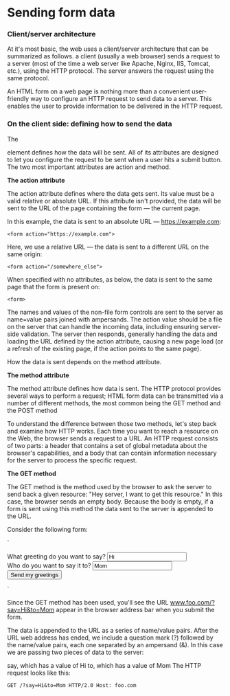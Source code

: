 # Sending form data
### Client/server architecture

At it's most basic, the web uses a client/server architecture that can be summarized as follows.
a client (usually a web browser) sends a request to a server (most of the time a web server like Apache, Nginx, IIS, Tomcat, etc.),
using the HTTP protocol. The server answers the request using the same protocol.

An HTML form on a web page is nothing more than a convenient user-friendly way to configure an HTTP request to send data to a server.
This enables the user to provide information to be delivered in the HTTP request.

### On the client side: defining how to send the data
The <form> element defines how the data will be sent. All of its attributes are designed to let you configure the request to be sent when a user hits a submit button. 
  The two most important attributes are action and method.

**The action attribute**

The action attribute defines where the data gets sent. Its value must be a valid relative or absolute URL. If this attribute isn't provided,
the data will be sent to the URL of the page containing the form — the current page.

In this example, the data is sent to an absolute URL — https://example.com:

`<form action="https://example.com">`

Here, we use a relative URL — the data is sent to a different URL on the same origin:

`<form action="/somewhere_else">`

When specified with no attributes, as below, the <form> data is sent to the same page that the form is present on:

`<form>`

The names and values of the non-file form controls are sent to the server as name=value pairs joined with ampersands. 
The action value should be a file on the server that can handle the incoming data, including ensuring server-side validation. 
The server then responds, generally handling the data and loading the URL defined by the action attribute, causing a new page load 
(or a refresh of the existing page, if the action points to the same page).

How the data is sent depends on the method attribute.

**The method attribute**

The method attribute defines how data is sent. The HTTP protocol provides several ways to perform a request; 
HTML form data can be transmitted via a number of different methods, the most common being the GET method and the POST method

To understand the difference between those two methods, let's step back and examine how HTTP works.
Each time you want to reach a resource on the Web, the browser sends a request to a URL. An HTTP request consists of two parts: 
a header that contains a set of global metadata about the browser's capabilities,
and a body that can contain information necessary for the server to process the specific request.

**The GET method**

The GET method is the method used by the browser to ask the server to send back a given resource: "Hey server, I want to get this resource." 
In this case, the browser sends an empty body. Because the body is empty, if a form is sent using this method the data sent to the server is appended to the URL.

Consider the following form:

`<form action="http://www.foo.com" method="GET">
  <div>
    <label for="say">What greeting do you want to say?</label>
    <input name="say" id="say" value="Hi">
  </div>
  <div>
    <label for="to">Who do you want to say it to?</label>
    <input name="to" id="to" value="Mom">
  </div>
  <div>
    <button>Send my greetings</button>
  </div>
</form>`

Since the GET method has been used, you'll see the URL www.foo.com/?say=Hi&to=Mom appear in the browser address bar when you submit the form.

The data is appended to the URL as a series of name/value pairs. After the URL web address has ended, we include a question mark (?) followed by the name/value pairs, 
each one separated by an ampersand (&). In this case we are passing two pieces of data to the server:

say, which has a value of Hi
to, which has a value of Mom
The HTTP request looks like this:

`GET /?say=Hi&to=Mom HTTP/2.0
Host: foo.com`

